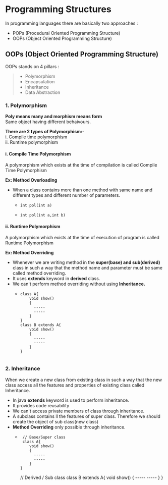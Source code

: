 # Programming Structures

In programming languages there are basically two approaches : 
  -  POPs (Procedural Oriented Programming Structure)
  -  OOPs (Object Oriented Programming Structure)

## OOPs (Object Oriented Programming Structure)

OOPs stands on 4 pillars :
>- Polymorphism
>- Encapsulation
>- Inheritance
>- Data Abstraction

### 1. Polymorphism
**Poly means many and morphism means form**<br>
Same object having different behaivours.

**There are 2 types of Polymorphism:-**<br>
i. Compile time polymorphism<br>
ii. Runtime polymorphism

#### i. Compile Time Polymorphism
A polymorphism which exists at the time of compilation is called Compile Time Polymorphism

**Ex: Method Overloading**
- When a class contains more than one method with same name and different types and different number of parameters.
  -     int pol(int a)
  -     int pol(int a,int b)

#### ii. Runtime Polymorphism
A polymorphism which exists at the time of execution of program is called Runtime Polymorphism

**Ex: Method Overriding**
- Whenever we are writing method in the **super(base) and sub(derived)** class in such a way that the method name and parameter must be same called method overriding.
- It uses **extends** keyword in **derived** class.
- We can't perform method overriding without using **Inheritance.**
  -     class A{
            void show()
            {
              -----
              -----
            }
        }
        class B extends A{
            void show()
            {
              -----
              -----
            }
        }
<img src = "">

### 2. Inheritance
When we create a new class from existing class in such a way that the new class access all the features and properties of existing class called Inheritance.
- In java **extends** keyword is used to perform inheritance.
- It provides code reusability
- We can't access private members of class through inheritance.
- A subclass contains ll the features of super class. Therefore we should create the object of sub class(new class)
- **Method Overriding** only possible through inheritance.
  -      // Base/Super class
         class A{
            void show()
            {
              -----
              -----
            }
        }
       // Derived / Sub class
        class B extends A{
            void show()
            {
              -----
              -----
            }
        }
